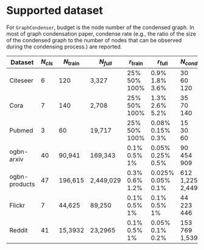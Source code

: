 # Supported dataset
For `GraphCondenser`, budget is the node number of the condensed graph. In most of graph condensation paper, condense rate (e.g., the ratio of the size of the condensed graph to the number of nodes that can be observed during the condensing process.) are reported.

| Dataset | $N_{cls}$ | $N_{\text{train}}$ | $N_{full}$ | $r_{\text{train}}$ | $r_{\text{full}}$ | $N_{cond}$ |
|-------|-------|-------|-------|-------|-------|-------|
| Citeseer | 6 | 120 | 3,327 | 25% <br> 50% <br> 100% | 0.9% <br> 1.8% <br> 3.6% | 30 <br> 60 <br> 120 |
| Cora | 7 | 140 | 2,708 | 25% <br> 50% <br> 100% | 1.3% <br> 2.6% <br> 5.2% | 35 <br> 70 <br> 140 |
| Pubmed | 3 | 60 | 19,717 | 25% <br> 50% <br> 100% | 0.08% <br> 0.15% <br> 0.3% | 15 <br> 30 <br> 60 |
| ogbn-arxiv | 40 | 90,941 | 169,343 | 0.1% <br> 0.5% <br> 1% | 0.05% <br> 0.25% <br> 0.5% | 90 <br> 454 <br> 909 |
| ogbn-products | 47 | 196,615 | 2,449,029 | 0.3% <br> 0.6% <br> 1.2% | 0.025% <br> 0.05% <br> 0.1% | 612 <br> 1,225 <br> 2,449 |
| Flickr | 7 | 44,625 | 89,250 | 0.1% <br> 0.5% <br> 1% | 0.1% <br> 0.5% <br> 1% | 44 <br> 223 <br> 446 |
| Reddit | 41 | 15,3932 | 23,2965 | 0.1% <br> 0.5% <br> 1% | 0.05% <br> 0.1% <br> 0.2% | 153 <br> 769 <br> 1,539 |